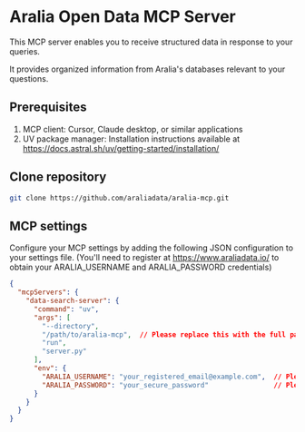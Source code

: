 # Aralia Open Data MCP Server

This MCP server enables you to receive structured data in response to your queries.

It provides organized information from Aralia's databases relevant to your questions.

## Prerequisites

1. MCP client: Cursor, Claude desktop, or similar applications
2. UV package manager: Installation instructions available at https://docs.astral.sh/uv/getting-started/installation/


## Clone repository
```bash
git clone https://github.com/araliadata/aralia-mcp.git

```

## MCP settings 

Configure your MCP settings by adding the following JSON configuration to your settings file.
(You'll need to register at https://www.araliadata.io/ to obtain your ARALIA_USERNAME and ARALIA_PASSWORD credentials)

```json
{
  "mcpServers": {
    "data-search-server": {
      "command": "uv",
      "args": [
        "--directory",
        "/path/to/aralia-mcp",  // Please replace this with the full path to your locally cloned aralia-mcp project
        "run",
        "server.py"             
      ],
      "env": {
        "ARALIA_USERNAME": "your_registered_email@example.com",  // Please enter your email registered at araliadata.io
        "ARALIA_PASSWORD": "your_secure_password"                // Please enter your account password for araliadata.io
      }
    }
  }
}
```
